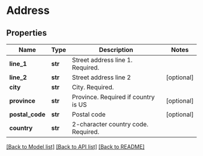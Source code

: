 # Address

## Properties
Name | Type | Description | Notes
------------ | ------------- | ------------- | -------------
**line_1** | **str** | Street address line 1. Required. | 
**line_2** | **str** | Street address line 2 | [optional] 
**city** | **str** | City. Required. | 
**province** | **str** | Province. Required if country is US | [optional] 
**postal_code** | **str** | Postal code | [optional] 
**country** | **str** | 2-character country code. Required. | 

[[Back to Model list]](../README.md#documentation-for-models) [[Back to API list]](../README.md#documentation-for-api-endpoints) [[Back to README]](../README.md)


